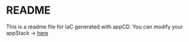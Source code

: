 # README
This is a readme file for IaC generated with appCD.
You can modify your appStack -> [here](http://cloud.stackgen.com/appstacks/868afee7-a035-44c1-964b-8cf2fcaf0c17)
